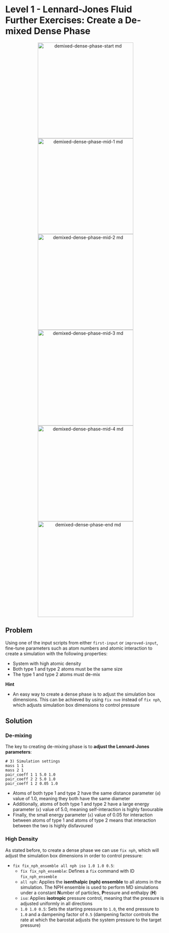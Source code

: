 # Level 1 - Lennard-Jones Fluid Further Exercises: Create a De-mixed Dense Phase

<p align="center">
  <img src="https://github.com/c-vandenberg/lammps-tutorials/assets/60201356/d90c9149-3384-42bd-9137-50c8cdd17bcd" alt ="demixed-dense-phase-start md" width="300" />
  <img src="https://github.com/c-vandenberg/lammps-tutorials/assets/60201356/905d55ac-5496-45f3-9cc3-9360a0328ac5" alt ="demixed-dense-phase-mid-1 md" width="300" /> 
  <img src="https://github.com/c-vandenberg/lammps-tutorials/assets/60201356/beb84f2b-e720-40a0-942b-676521f50697" alt ="demixed-dense-phase-mid-2 md" width="300" />
  <img src="https://github.com/c-vandenberg/lammps-tutorials/assets/60201356/d94f687c-17c7-4871-924b-db98a62dc53f" alt ="demixed-dense-phase-mid-3 md" width="300" />
  <img src="https://github.com/c-vandenberg/lammps-tutorials/assets/60201356/9561752b-121a-4ad1-b781-90dc00692bc2" alt ="demixed-dense-phase-mid-4 md" width="300" /> 
  <img src="https://github.com/c-vandenberg/lammps-tutorials/assets/60201356/f5644d2d-84b2-4d69-8374-e75d58eda2aa" alt ="demixed-dense-phase-end md" width="300" />
</p>

## Problem
Using one of the input scripts from either `first-input` or `improved-input`, fine-tune parameters such as atom numbers and atomic interaction to create a simulation with the following properties:
* System with high atomic density
* Both type 1 and type 2 atoms must be the same size
* The type 1 and type 2 atoms must de-mix

**Hint**
* An easy way to create a dense phase is to adjust the simulation box dimensions. This can be achieved by using `fix nve` instead of `fix nph`, which adjusts simulation box dimensions to control pressure

## Solution

### De-mixing
The key to creating de-mixing phase is to **adjust the Lennard-Jones parameters**:

```
# 3) Simulation settings
mass 1 1
mass 2 1
pair_coeff 1 1 5.0 1.0
pair_coeff 2 2 5.0 1.0
pair_coeff 1 2 0.05 1.0
```

* Atoms of both type 1 and type 2 have the same distance parameter (`σ`) value of 1.0, meaning they both have the same diameter
* Additionally, atoms of both type 1 and type 2 have a large energy parameter (`ϵ`) value of 5.0, meaning self-interaction is highly favourable
* Finally, the small energy parameter (`ϵ`) value of 0.05 for interaction between atoms of type 1 and atoms of type 2 means that interaction between the two is highly disfavoured

### High Density
As stated before, to create a dense phase we can use `fix nph`, which will adjust the simulation box dimensions in order to control pressure:
* `fix fix_nph_ensemble all nph iso 1.0 1.0 0.5`:
  * `fix fix_nph_ensemble`: Defines a `fix` command with ID `fix_nph_ensemble`
  * `all nph`: Applies the **isenthalpic (nph) ensemble** to all atoms in the simulation. The NPH ensemble is used to perform MD simulations under a constant **N**umber of particles, **P**ressure and enthalpy (**H**)
  * `iso`: Applies **isotropic** pressure control, meaning that the pressure is adjusted uniformly in all directions
  * `1.0 1.0 0.5`: Sets the starting pressure to `1.0`, the end pressure to `1.0` and a dampening factor of `0.5` (dampening factor controls the rate at which the barostat adjusts the system pressure to the target pressure)
